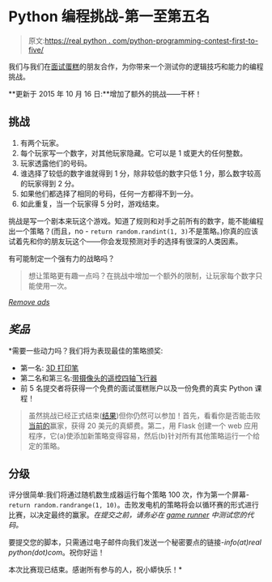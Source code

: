 # Python 编程挑战-第一至第五名

> 原文:[https://real python . com/python-programming-contest-first-to-five/](https://realpython.com/python-programming-contest-first-to-five/)

我们与我们在[面试蛋糕](https://www.interviewcake.com/)的朋友合作，为你带来一个测试你的逻辑技巧和能力的编程挑战。

**更新于 2015 年 10 月 16 日:**增加了额外的挑战——干杯！

## 挑战

1.  有两个玩家。
2.  每个玩家写一个数字，对其他玩家隐藏。它可以是 1 或更大的任何整数。
3.  玩家透露他们的号码。
4.  谁选择了较低的数字谁就得到 1 分，除非较低的数字只低 1 分，那么数字较高的玩家得到 2 分。
5.  如果他们都选择了相同的号码，任何一方都得不到一分。
6.  如此重复，当一个玩家得 5 分时，游戏结束。

挑战是写一个剧本来玩这个游戏。知道了规则和对手之前所有的数字，能不能编程出一个策略？(而且，no - `return random.randint(1, 3)`不是策略。)你真的应该试着先和你的朋友玩这个——你会发现预测对手的选择有很深的人类因素。

有可能制定一个强有力的战略吗？

> 想让策略更有趣一点吗？在挑战中增加一个额外的限制，让玩家每个数字只能使用一次。

[*Remove ads*](/account/join/)

## *奖品*

 *需要一些动力吗？我们将为表现最佳的策略颁奖:

*   第一名: [3D 打印笔](http://the3doodler.com/store/)
*   第二名和第三名:[带摄像头的遥控四轴飞行器](http://www.amazon.com/UDI-U818A-2-4GHz-RC-Quadcopter/dp/B00D3IN11Q/ref=sr_1_2)
*   前 5 名提交者将获得一个免费的面试蛋糕账户以及一份免费的真实 Python 课程！

> 虽然挑战已经正式结束([结果](https://gist.github.com/mjhea0/c21178d0cbf9e364c707))但你仍然可以参加！首先，看看你是否能击败[当前的](https://gist.github.com/mjhea0/d7fc846ea8ab2b03e819)赢家，获得 20 美元的真蟒费。第二，用 Flask 创建一个 web 应用程序，它(a)使添加新策略变得容易，然后(b)针对所有其他策略运行一个给定的策略。

## 分级

评分很简单:我们将通过随机数生成器运行每个策略 100 次，作为第一个屏幕- `return random.randrange(1, 10)`。击败发电机的策略将会以循环赛的形式进行比赛，以决定最终的赢家。*在提交之前，请务必在 [game runner](https://gist.github.com/mjhea0/0a6b0bb6cc7557776ab8) 中测试您的代码。*

要提交您的脚本，只需通过电子邮件向我们发送一个秘密要点的链接-*info(at)real python(dot)com*。祝你好运！

本次比赛现已结束。感谢所有参与的人，祝小蟒快乐！*